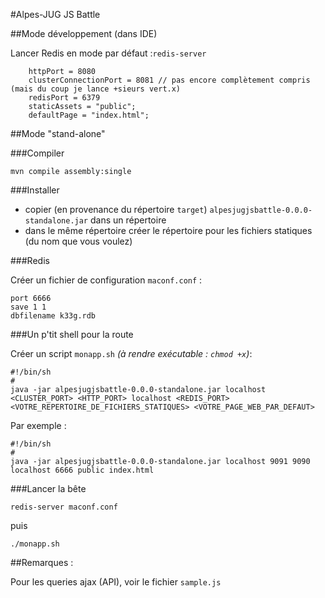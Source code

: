 #Alpes-JUG JS Battle

##Mode développement (dans IDE)

Lancer Redis en mode par défaut :`redis-server`

        httpPort = 8080
        clusterConnectionPort = 8081 // pas encore complètement compris (mais du coup je lance +sieurs vert.x)
        redisPort = 6379
        staticAssets = "public";
        defaultPage = "index.html";
        

##Mode "stand-alone"

###Compiler

    mvn compile assembly:single

###Installer

- copier (en provenance du répertoire `target`) `alpesjugjsbattle-0.0.0-standalone.jar` dans un répertoire
- dans le même répertoire créer le répertoire pour les fichiers statiques (du nom que vous voulez)

###Redis

Créer un fichier de configuration `maconf.conf` :

    port 6666
    save 1 1
    dbfilename k33g.rdb

###Un p'tit shell pour la route

Créer un script `monapp.sh` *(à rendre exécutable : `chmod +x`)*:

    #!/bin/sh
    #
    java -jar alpesjugjsbattle-0.0.0-standalone.jar localhost <CLUSTER_PORT> <HTTP_PORT> localhost <REDIS_PORT> <VOTRE_REPERTOIRE_DE_FICHIERS_STATIQUES> <VOTRE_PAGE_WEB_PAR_DEFAUT>

Par exemple :

    #!/bin/sh
    #
    java -jar alpesjugjsbattle-0.0.0-standalone.jar localhost 9091 9090 localhost 6666 public index.html

###Lancer la bête

    redis-server maconf.conf

puis

    ./monapp.sh


##Remarques :

Pour les queries ajax (API), voir le fichier `sample.js`
